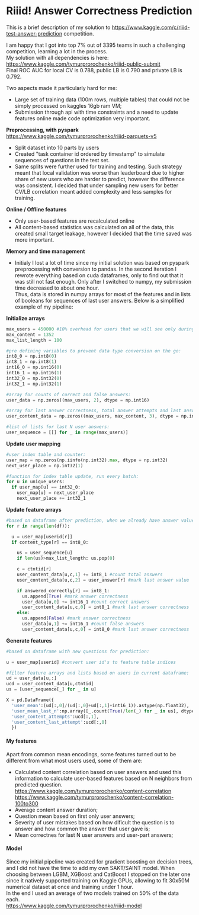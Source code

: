 # Riiid! Answer Correctness Prediction

This is a brief description of my solution to https://www.kaggle.com/c/riiid-test-answer-prediction competition.

I am happy that I got into top 7% out of 3395 teams in such a challenging competition, learning a lot in the process. \
My solution with all dependencies is here: https://www.kaggle.com/tymurprorochenko/riiid-public-submit \
Final ROC AUC for local CV is 0.788, public LB is 0.790 and private LB is 0.792.

Two aspects made it particularly hard for me:
* Large set of training data (100m rows, multiple tables) that could not be simply processed on kaggles 16gb ram VM;
* Submission through api with time constraints and a need to update features online made code optimization very important.


**Preprocessing, with pyspark** https://www.kaggle.com/tymurprorochenko/riiid-parquets-v5
* Split dataset into 10 parts by users
* Created "task container id ordered by timestamp" to simulate sequences of questions in the test set.
* Same splits were further used for training and testing. 
Such strategy meant that local validation was worse than leaderboard due to higher share of new users who are harder to predict, however the difference was consistent. 
I decided that under sampling new users for better CV/LB correlation meant added complexity and less samples for training. 

**Online / Offline features**
* Only user-based features are recalculated online
* All content-based statistics was calculated on all of the data, this created small target leakage, however I decided that the time saved was more important.


**Memory and time management**
* Initialy I lost a lot of time since my initial solution was based on pyspark preprocessing with conversion to pandas. 
In the second iteration I rewrote everything based on cuda dataframes, only to find out that it was still not fast enough.
Only after I switched to numpy, my submission time decreased to about one hour. \
Thus, data is stored in numpy arrays for most of the features and in lists of booleans for sequences of last user answers. 
Below is a simplified example of my pipeline:

**Initialize arrays**
```python
max_users = 450000 #10% overhead for users that we will see only during submission
max_content = 1352
max_list_length = 100

#pre defining variables to prevent data type conversion on the go: 
int8_0 = np.int8(0)
int8_1 = np.int8(1)
int16_0 = np.int16(0)
int16_1 = np.int16(1)
int32_0 = np.int32(0)
int32_1 = np.int32(1)

#array for counts of correct and false answers:
user_data = np.zeros((max_users, 2), dtype = np.int16)

#array for last answer correctness, total answer attempts and last answer value:
user_content_data = np.zeros((max_users, max_content, 3), dtype = np.int8)

#list of lists for last N user answers:
user_sequence = [[] for _ in range(max_users)]
```

**Update user mapping**
```python
#user index table and counter:
user_map = np.zeros(np.iinfo(np.int32).max, dtype = np.int32)
next_user_place = np.int32(1)

#function for index table update, run every batch:
for u in unique_users:
  if user_map[u] == int32_0:
    user_map[u] = next_user_place
    next_user_place += int32_1
```


**Update feature arrays**
```python
#based on dataframe after prediction, when we already have answer values:
for r in range(len(df)):

  u = user_map[userid[r]]
  if content_type[r] == int8_0: 

    us = user_sequence[u]
    if len(us)>max_list_length: us.pop(0)

    c = ctntid[r]
    user_content_data[u,c,1] += int8_1 #count total answers
    user_content_data[u,c,2] = user_answer[r] #mark last answer value

    if answered_correctly[r] == int8_1:
      us.append(True) #mark answer correctness
      user_data[u,0] += int16_1 #count correct answers
      user_content_data[u,c,0] = int8_1 #mark last answer correctness
    else:
      us.append(False) #mark answer correctness
      user_data[u,1] += int16_1 #count false answers
      user_content_data[u,c,0] = int8_0 #mark last answer correctness
```


**Generate features**
```python
#based on dataframe with new questions for prediction:

u = user_map[userid] #convert user id's to feature table indices

#filter feature arrays and lists based on users in current dataframe:
ud = user_data[u,:]
ucd = user_content_data[u,ctntid] 
us = [user_sequence[_] for _ in u]

X = pd.DataFrame({
  'user_mean':(ud[:,0]/(ud[:,0]+ud[:,1]+int16_1)).astype(np.float32),
  'user_mean_last_n':np.array([_.count(True)/len(_) for _ in us], dtype = np.float32)
  'user_content_attempts':ucd[:,1],
  'user_content_last_attempt':ucd[:,0]
  })
```

#### My features
Apart from common mean encodings, some features turned out to be different from what most users used, some of them are:

* Calculated content correlation based on user answers and used this information to calculate user-based features based on N neighbors from predicted question.\
  https://www.kaggle.com/tymurprorochenko/content-correlation \
  https://www.kaggle.com/tymurprorochenko/content-correlation-100to300 
* Average content answer duration;
* Question mean based on first only user answers;
* Severity of user mistakes based on how dificult the question is to answer and how common the answer that user gave is;
* Mean correctnes for last N user answers and user-part answers;

#### Model
Since my initial pipeline was created for gradient boosting on decision trees, and I did not have the time to add my own SAKT/SAINT model. When choosing between LGBM, XGBoost and CatBoost I stopped on the later one since it natively supported training on Kaggle GPUs, allowing to fit 30x50M numerical dataset at once and training under 1 hour. \
In the end I used an average of two models trained on 50% of the data each. \
https://www.kaggle.com/tymurprorochenko/riiid-model
